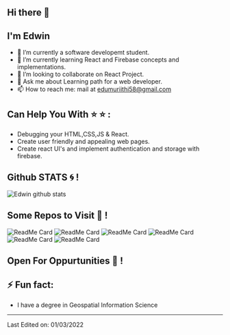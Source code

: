 ## Hi there 👋
## I'm Edwin

- 🔭 I’m currently a software developemt student.
- 🌱 I’m currently learning React and Firebase concepts and implementations.
- 👯 I’m looking to collaborate on React Project.
- 💬 Ask me about Learning path for a web developer.
- 📫 How to reach me: mail at edumuriithi58@gmail.com

## Can Help You With :star: :star:  :
- Debugging your HTML,CSS,JS & React.
- Create user friendly and appealing web pages.
- Create react UI's and implement authentication and storage with firebase.


## Github STATS :cyclone: !

![Edwin github stats](https://github-readme-stats.vercel.app/api?username=Edu58&show_icons=true&theme=radical)
<br>

## Some Repos to Visit :blossom: !
![ReadMe Card](https://github-readme-stats.vercel.app/api/pin/?username=Edu58&repo=React-Firebase-Authentication&show_icons=true&theme=radical)
![ReadMe Card](https://github-readme-stats.vercel.app/api/pin/?username=Edu58&repo=Black-React-Portfolio&show_icons=true&theme=radical)
![ReadMe Card](https://github-readme-stats.vercel.app/api/pin/?username=Edu58&repo=React-Axios-JokesAPI&show_icons=true&theme=radical)
![ReadMe Card](https://github-readme-stats.vercel.app/api/pin/?username=Edu58&repo=Recipe-Webapp&show_icons=true&theme=radical)
![ReadMe Card](https://github-readme-stats.vercel.app/api/pin/?username=Edu58&repo=Meetups-React-Webapp&show_icons=true&theme=radical)
![ReadMe Card](https://github-readme-stats.vercel.app/api/pin/?username=Edu58&repo=Covid19-Update-WebApp-Leaflet.js&show_icons=true&theme=radical)

## Open For Oppurtunities :purple_heart: !

## ⚡ Fun fact:
- I have a degree in Geospatial Information Science

-----

Last Edited on: 01/03/2022
